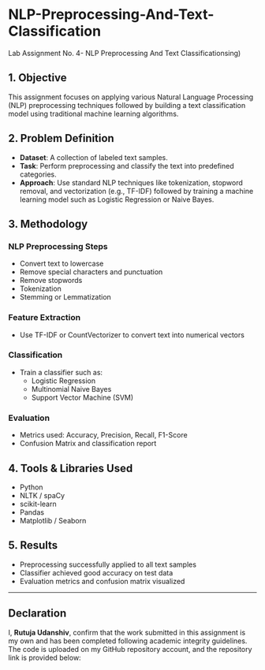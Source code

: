 # NLP-Preprocessing-And-Text-Classification
Lab Assignment No. 4- NLP Preprocessing And Text Classificationsing)


## 1. Objective
This assignment focuses on applying various Natural Language Processing (NLP) preprocessing techniques followed by building a text classification model using traditional machine learning algorithms.

## 2. Problem Definition
- **Dataset**: A collection of labeled text samples.
- **Task**: Perform preprocessing and classify the text into predefined categories.
- **Approach**: Use standard NLP techniques like tokenization, stopword removal, and vectorization (e.g., TF-IDF) followed by training a machine learning model such as Logistic Regression or Naive Bayes.

## 3. Methodology

### NLP Preprocessing Steps
- Convert text to lowercase
- Remove special characters and punctuation
- Remove stopwords
- Tokenization
- Stemming or Lemmatization

### Feature Extraction
- Use TF-IDF or CountVectorizer to convert text into numerical vectors

### Classification
- Train a classifier such as:
  - Logistic Regression
  - Multinomial Naive Bayes
  - Support Vector Machine (SVM)

### Evaluation
- Metrics used: Accuracy, Precision, Recall, F1-Score
- Confusion Matrix and classification report

## 4. Tools & Libraries Used
- Python  
- NLTK / spaCy  
- scikit-learn  
- Pandas  
- Matplotlib / Seaborn

## 5. Results
- Preprocessing successfully applied to all text samples
- Classifier achieved good accuracy on test data
- Evaluation metrics and confusion matrix visualized

---

## Declaration
I, **Rutuja Udanshiv**, confirm that the work submitted in this assignment is my own and has been completed following academic integrity guidelines. The code is uploaded on my GitHub repository account, and the repository link is provided below:



